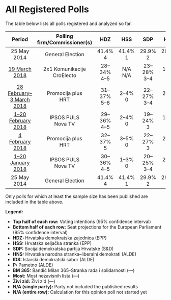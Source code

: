 # All Registered Polls

The table below lists all polls registered and analyzed so far.

| Period     | Polling firm/Commissioner(s) | HDZ | HSS | SDP | HNS | IDS | P | BM 365 | Most | Živi zid |
|:----------:|:----------------------------:|:--:|:--:|:--:|:--:|:--:|:--:|:--:|:--:|:--:|
| 25 May 2014 | General Election | 41.4% <br> 4 | 41.4% <br> 1 | 29.9% <br> 2 | 29.9% <br> 1 | 29.9% <br> 1 | 0.0% <br> 0 | 0.0% <br> 0 | 0.0% <br> 0 | 0.0% <br> 0 |
| [19 March 2018](2018-03-19-2x1Komunikacije.html) | 2x1 Komunikacije <br> CroElecto | 28–34% <br> 4–5 | N/A <br> N/A | 23–28% <br> 3–4 | 1–2% <br> 0 | 1–3% <br> 0 | N/A <br> N/A | 1–2% <br> 0 | 7–11% <br> 1 | 11–15% <br> 1–2 |
| [28 February–3 March 2018](2018-03-03-Promocijaplus.html) | Promocija plus <br> HRT | 31–37% <br> 5–6 | 2–4% <br> 0 | 22–27% <br> 3–4 | 2–3% <br> 0 | 1–3% <br> 0 | 1–3% <br> 0 | 2–4% <br> 0 | 7–10% <br> 0–1 | 11–15% <br> 1–2 |
| [1–20 February 2018](2018-02-20-IPSOSPULS.html) | IPSOS PULS <br> Nova TV | 29–36% <br> 4–5 | 2–4% <br> 0 | 19–24% <br> 3 | 1–3% <br> 0 | 2–4% <br> 0 | 3–5% <br> 0 | 2–5% <br> 0 | 6–9% <br> 1 | 11–16% <br> 2 |
| [4 February 2018](2018-02-04-Promocijaplus.html) | Promocija plus <br> HRT | 32–37% <br> 5 | 3–5% <br> 0 | 22–27% <br> 3 | 2–3% <br> 0 | 1–2% <br> 0 | 1–2% <br> 0 | 2–4% <br> 0 | 6–9% <br> 1 | 12–16% <br> 2 |
| [1–20 January 2018](2018-01-20-IPSOSPULS.html) | IPSOS PULS <br> Nova TV | 30–36% <br> 4–5 | 1–3% <br> 0 | 20–25% <br> 3–4 | 2–4% <br> 0 | 2–4% <br> 0 | 2–4% <br> 0 | 3–5% <br> 0 | 6–9% <br> 0–1 | 12–17% <br> 1–2 |
| 25 May 2014 | General Election | 41.4% <br> 4 | 41.4% <br> 1 | 29.9% <br> 2 | 29.9% <br> 1 | 29.9% <br> 1 | 0.0% <br> 0 | 0.0% <br> 0 | 0.0% <br> 0 | 0.0% <br> 0 |

Only polls for which at least the sample size has been published are included in the table above.

**Legend:**
+ **Top half of each row:** Voting intentions (95% confidence interval)
+ **Bottom half of each row:** Seat projections for the European Parliament (95% confidence interval)
+ **HDZ:** Hrvatska demokratska zajednica (EPP)
+ **HSS:** Hrvatska seljačka stranka (EPP)
+ **SDP:** Socijaldemokratska partija Hrvatske (S&D)
+ **HNS:** Hrvatska narodna stranka–liberalni demokrati (ALDE)
+ **IDS:** Istarski demokratski sabor (ALDE)
+ **P:** Pametno (ALDE)
+ **BM 365:** Bandić Milan 365–Stranka rada i solidarnosti (—)
+ **Most:** Most nezavisnih lista (—)
+ **Živi zid:** Živi zid (—)
+ **N/A (single party):** Party not included the published results
+ **N/A (entire row):** Calculation for this opinion poll not started yet

